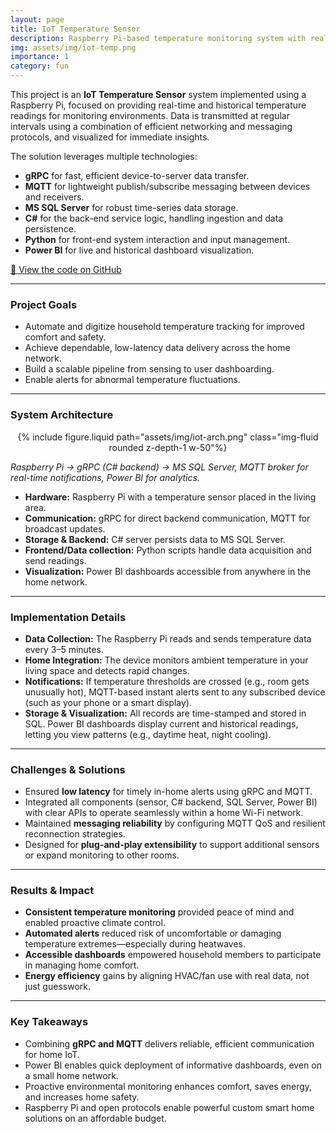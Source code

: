 ```yaml
---
layout: page
title: IoT Temperature Sensor
description: Raspberry Pi-based temperature monitoring system with real-time data transfer and visualization.
img: assets/img/iot-temp.png
importance: 1
category: fun
---
```


This project is an **IoT Temperature Sensor** system implemented using a Raspberry Pi, focused on providing real-time and historical temperature readings for monitoring environments. Data is transmitted at regular intervals using a combination of efficient networking and messaging protocols, and visualized for immediate insights.

The solution leverages multiple technologies:
- **gRPC** for fast, efficient device-to-server data transfer.
- **MQTT** for lightweight publish/subscribe messaging between devices and receivers.
- **MS SQL Server** for robust time-series data storage.
- **C#** for the back-end service logic, handling ingestion and data persistence.
- **Python** for front-end system interaction and input management.
- **Power BI** for live and historical dashboard visualization.

[🔗 View the code on GitHub](https://github.com/hero1601/IOT-Temperature)

---

### Project Goals

- Automate and digitize household temperature tracking for improved comfort and safety.
- Achieve dependable, low-latency data delivery across the home network.
- Build a scalable pipeline from sensing to user dashboarding.
- Enable alerts for abnormal temperature fluctuations.

---

### System Architecture

<div class="col-sm mt-3 mt-md-0" style="text-align: center">
    {% include figure.liquid path="assets/img/iot-arch.png" class="img-fluid rounded z-depth-1 w-50"%}
</div>

*Raspberry Pi → gRPC (C# backend) → MS SQL Server, MQTT broker for real-time notifications, Power BI for analytics.*

- **Hardware:** Raspberry Pi with a temperature sensor placed in the living area.
- **Communication:** gRPC for direct backend communication, MQTT for broadcast updates.
- **Storage & Backend:** C# server persists data to MS SQL Server.
- **Frontend/Data collection:** Python scripts handle data acquisition and send readings.
- **Visualization:** Power BI dashboards accessible from anywhere in the home network.

---

### Implementation Details

- **Data Collection:** The Raspberry Pi reads and sends temperature data every 3–5 minutes.
- **Home Integration:** The device monitors ambient temperature in your living space and detects rapid changes.
- **Notifications:** If temperature thresholds are crossed (e.g., room gets unusually hot), MQTT-based instant alerts sent to any subscribed device (such as your phone or a smart display).
- **Storage & Visualization:** All records are time-stamped and stored in SQL. Power BI dashboards display current and historical readings, letting you view patterns (e.g., daytime heat, night cooling).

---

### Challenges & Solutions

- Ensured **low latency** for timely in-home alerts using gRPC and MQTT.
- Integrated all components (sensor, C# backend, SQL Server, Power BI) with clear APIs to operate seamlessly within a home Wi-Fi network.
- Maintained **messaging reliability** by configuring MQTT QoS and resilient reconnection strategies.
- Designed for **plug-and-play extensibility** to support additional sensors or expand monitoring to other rooms.

---

### Results & Impact

- **Consistent temperature monitoring** provided peace of mind and enabled proactive climate control.
- **Automated alerts** reduced risk of uncomfortable or damaging temperature extremes—especially during heatwaves.
- **Accessible dashboards** empowered household members to participate in managing home comfort.
- **Energy efficiency** gains by aligning HVAC/fan use with real data, not just guesswork.

---

### Key Takeaways

- Combining **gRPC and MQTT** delivers reliable, efficient communication for home IoT.
- Power BI enables quick deployment of informative dashboards, even on a small home network.
- Proactive environmental monitoring enhances comfort, saves energy, and increases home safety.
- Raspberry Pi and open protocols enable powerful custom smart home solutions on an affordable budget.